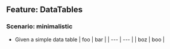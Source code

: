 ## Feature: DataTables

### Scenario: minimalistic

* Given a simple data table
  | foo | bar |
  | --- | --- |
  | boz | boo |
